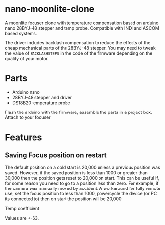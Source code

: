 # nano-moonlite-clone

A moonlite focuser clone with temperature compensation based on arduino nano 28BYJ-48 stepper and temp probe.
Compatible with INDI and ASCOM based systems.

The driver includes backlash compensation to reduce the effects of the cheap mechanical parts of the 28BYJ-48 stepper. You may need to tweak the value of `BACKLASHSTEPS` in the code of the firmware depending on the quality of your motor.

# Parts

* Arduino nano
* 28BYJ-48 stepper and driver
* DS18B20 temperature probe

Flash the arduino with the firmware, assemble the parts in a project box. Attach to your focuser

# Features

## Saving Focus position on restart

The default position on a cold start is 20,000 unless a previous position was saved.
However, if the saved position is less than 1000 or greater than 30,000 then the position gets reset to 20,000 on start. This can be useful if, for some reason you need to go to a position less than zero. For example, if the camera was manually moved by accident. A workaround for fully remote use, set the focus position to less than 1000, powercycle the device (or PC its connected to) then on start the position will be 20,000


Temp coefficient

Values are +-63. 
